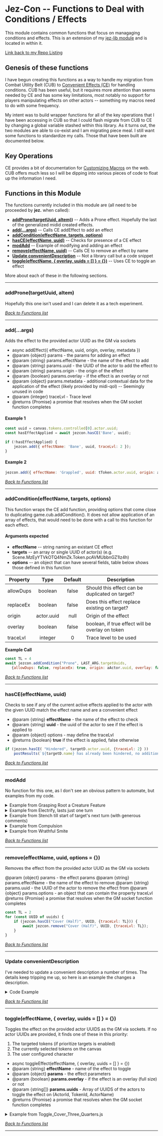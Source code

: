 # Jez-Con -- Functions to Deal with Conditions / Effects

This module contains common functions that focus on managaging conditions and effects.  This is an extension of my [jez-lib module](#jez-lib) and is located in within it.  

[Link back to my Repo Listing](https://github.com/Jeznar/GitRepo)

## Genesis of these functions

I have begun creating this functions as a way to handle my migration from Combat Utility Belt (CUB) to [Convenient Effects (CE)](https://github.com/DFreds/dfreds-convenient-effects) for handling conditions.  CUB has been useful, but it requires more attention than seems needed by CE and has some key limitations, most notably no support for players manipulating effects on other actors -- something my macros need to do with some frequency.

My intent was to build wrapper functions for all of the key operations that I have been accessing in CUB so that I could flash migrate from CUB to CE by changing a global variable stashed within this library. As it turns out, the two modules are able to co-exist and I am migrating piece meal.  I still want some functions to standardize my calls.  Those that have been built are documented below.

## Key Operations

CE provides a bit of documentation for [Customizing Macros](https://github.com/DFreds/dfreds-convenient-effects/wiki/User-Guide#customizing-macros) on the web.  CUB offers much less so I will be dipping into various pieces of code to float up the information I need. 

## Functions in this Module

The functions currently included in this module are (all need to be proceeded by **jez.** when called):

* **[addProne(targetUuid, aItem)](#addpronetargetUuid-aitem))** -- Adds a Prone effect. Hopefully the last of the generalized midid created effects.
* **[add(...args)](#addargs)** -- Calls CE addEffect to add an effect
* **[addCondition(effectName, targets, options)](#addconditioneffectname-targets-options)**
* **[hasCE(effectName, uuid)](#hasceeffectname-uuid)** -- Checks for presence of a CE effect
* **[modAdd](#modadd)** -- Example of modifying and adding an effect
* **[remove(effectName, uuid)](#removeeffectname-uuid-options--)** -- Calls CE to remove an effect by name
* **[Update convenientDescription](#update-convenientdescription)** -- Not a library call but a code snippet
* **[toggle(effectName, { overlay, uuids = [] } = {})](#toggleeffectname--overlay-uuids-----)** -- Uses CE to toggle an effect
                                     
More about each of these in the following sections. 

---

### addProne(targetUuid, aItem)

Hopefully this one isn't used and I can delete it as a tech experiment.

[*Back to Functions list*](#functions-in-this-module)

--- 

### add(...args)

Adds the effect to the provided actor UUID as the GM via sockets

* async addEffect({ effectName, uuid, origin, overlay, metadata })
* @param {object} params - the params for adding an effect
* @param {string} params.effectName - the name of the effect to add
* @param {string} params.uuid - the UUID of the actor to add the effect to
* @param {string} params.origin - the origin of the effect
* @param {boolean} params.overlay - if the effect is an overlay or not
* @param {object} params.metadata - additional contextual data for the application of the effect (likely provided by midi-qol) -- Seemingly unused in code
* @param {integer} traceLvl - Trace level
* @returns {Promise} a promise that resolves when the GM socket function completes
 
#### Example 1

~~~javascript
const uuid = canvas.tokens.controlled[0].actor.uuid; 
const hasEffectApplied = await jezcon.hasCE('Bane', uuid);
 
if (!hasEffectApplied) {
    jezcon.add({ effectName: 'Bane', uuid, traceLvl: 2 });
}
~~~

#### Example 2

~~~javascript
jezcon.add({ effectName: 'Grappled', uuid: tToken.actor.uuid, origin: aActor.uuid })
~~~

[*Back to Functions list*](#functions-in-this-module)

--- 

### addCondition(effectName, targets, options)

This function wraps the CE add function, providing options that come close to duplicating game.cub.addCondition().  It does not allow application of an array of effects, that would need to be done with a call to this function for each effect.

#### Arguments expected

* **effectName** -- string naming an existant CE effect
* **targets** -- an array or single UUID of actor(s) (e.g. Scene.MzEyYTVkOTQ4NmZk.Token.pcAVMUbbnGZ1lz4h)
* **options** -- an object that can have several fields, table below shows those defined in this function

| Property  | Type       | Default | Description                                      |
|-----------|:----------:|:-------:|--------------------------------------------------|
| allowDups | boolean    | false   | Should this effect can be duplicated on target?  |
| replaceEx | boolean    | false   | Does this effect replace existing on target?     |
| origin    | actor.uuid | null    | Origin of the effect                             |
| overlay   | boolean    | false   | boolean, if true effect will be overlay on token |
| traceLvl  | integer    |  0      | Trace level to be used                           |

**Example Call**

~~~javascript
const TL = 4
await jezcon.addCondition("Prone", LAST_ARG.targetUuids, 
   {allowDups: false, replaceEx: true, origin: aActor.uuid, overlay: false, traceLvl: TL }) 
~~~

[*Back to Functions list*](#functions-in-this-module)

---  

### hasCE(effectName, uuid)

Checks to see if any of the current active effects applied to the actor with the given UUID match the effect name and are a convenient effect
 
* @param {string} **effectName** - the name of the effect to check
* @param {string} **uuid** - the uuid of the actor to see if the effect is applied to
* @param {object} options - may define the traceLvl
* @returns {boolean} **true** if the effect is applied, false otherwise

~~~javascript
if (jezcon.hasCE( "Hindered", targetD.actor.uuid, {traceLvl: 2} ))
    postResults(`${targetD.name} has already been hindered, no additional effect.`)
~~~

[*Back to Functions list*](#functions-in-this-module)

--- 

### modAdd

No function for this one, as I don't see an obvious pattern to automate, but examples from my code.

<details> <summary>Example from Grasping Root a Creature Feature</summary>

~~~javascript
//----------------------------------------------------------------------------------
// Modify the GRAPPLING condition to include an Overtime DoT element and apply
//
let statMod = jez.getStatMod(aToken,"str")
let effectData = game.dfreds.effectInterface.findEffectByName(GRAPPLED_COND).convertToObject();
let overTimeVal=`turn=start,label="Grasping Root",damageRoll=1d6+${statMod},saveMagic=true,damageType=bludgeoning`
effectData.changes.push( { key: 'flags.midi-qol.OverTime', mode: jez.OVERRIDE, value:overTimeVal , priority: 20 })
game.dfreds.effectInterface.addEffectWith({ effectData: effectData, uuid: tToken.actor.uuid, origin: sToken.actor.uuid });
~~~
</details>

<details> <summary>Example from Electrify, lasts just one turn</summary>

1st level Occultist's spell that only applies effect till start of target's next turn.

~~~javascript
//-------------------------------------------------------------------------------------------------------------
// Apply Stunned condition with CV, modified to last until start of target's next turn
//   
let effectData = game.dfreds.effectInterface.findEffectByName(COND_APPLIED).convertToObject();
if (TL>3) jez.trace(`${FNAME} | effectData >`, effectData)  
// Conviently effectData.flags.dae.specialDuration already exists, just need to push data into it.
effectData.flags.dae.specialDuration.push("turnStart")
if (TL>3) jez.trace(`${FNAME} | updated ===>`, effectData)  
game.dfreds.effectInterface.addEffectWith({ effectData: effectData, uuid: tActor.uuid, origin: aActor.uuid });
~~~
</details>

<details> <summary>Example from Stench till start of target's next turn (with generous comments)</summary>

This one adds a modified Convenient Effect that lasts until the start of the targets next turn.  It also does a 
couple other minor tweaks to the standard CE Poisoned effect. 

~~~javascript
//-----------------------------------------------------------------------------------------------
// If the target did not save apply a 1 turn POISONED effect
//
if (args[0].saves.length === 0) {
    if (TL > 1) jez.trace(`${TAG} Target ${tToken.name} failed its save`);
    // Retrieve as an object, the POISONED Convenient Effect for modification
    let effectData = game.dfreds.effectInterface.findEffectByName(POISONED).convertToObject();
    // If debugging, dump out the effect data object
    if (TL>3) jez.trace(`${TAG} effectData objtained`, effectData)  
    // The standard Poisoned CE lags a "dae" field in its flags, so it needs to be added
    effectData.flags.dae = { specialDuration : [ "turnStart" ] }
    // Change the icon used to one specific to this spell
    effectData.icon = POIS_ICON
    // Change the convenient description to one specific to this spell
    effectData.description = "Poisoned by overwhelming stench, disadvantage on attack rolls and ability checks."
    // If debugging, dump out the effect data object after the updates
    if (TL>3) jez.trace(`${TAG} updated ===>`, effectData)  
    // Slap the updated CE onto our targeted actor
    game.dfreds.effectInterface.addEffectWith({ effectData: effectData, uuid: tActor.uuid, origin: aActor.uuid });
    // Set msg with result for later display
    msg = `<b>${tToken.name}</b> has been poisoned by the effects of ${aItem.name} for one turn.`
}
~~~
</details>

<details> <summary>Example from Compulsion</summary>

This one adds an overTime effect to an array of target tokens and builds a list of UUIDs for subsequent removal by a modified concentration effect. 

~~~javascript
//---------------------------------------------------------------------------------------------
// Step 7. Apply our CE Compulsion effect modified to include an overTime element to failues
//
let effectUuids = ""
let effectData = game.dfreds.effectInterface.findEffectByName("Compulsion").convertToObject();
if (TL > 3) jez.trace(`${FNAME} | effectData >`, effectData)
let overTimeVal = `turn=end, saveAbility=${SAVE_TYPE}, saveDC=${SAVE_DC},label="Save vs Compulsion"`
effectData.changes.push({
    key: `flags.midi-qol.OverTime`, mode: jez.OVERRIDE, value: overTimeVal,
    priority: 20
})
if (TL > 3) jez.trace(`${FNAME} | updated ===>`, effectData)
for (let i = 0; i < failSaves.length; i++) {
    if (TL > 2) jez.trace(`${FNAME} | Apply affect to ${failSaves[i].name}`)
    await game.dfreds.effectInterface.addEffectWith({
        effectData: effectData,
        uuid: failSaves[i].actor.uuid, origin: aItem.uuid
    });
    compulsionEffect = failSaves[i].actor.effects.find(ef => ef.data.label === "Compulsion")
    if (!compulsionEffect) return badNews(`Compulsion effect didn't stick...`, "e")
    // Strip off the last part of the UUID: <Goodstuff>.ActiveEffect.3F8dtbZ6JqNZ21av
    let xyz = compulsionEffect.uuid.slice(0, -30) // Chop off .ActiveEffect.3F8dtbZ6JqNZ21av
    effectUuids = effectUuids + xyz + ' '
}
~~~
</details>

<details> <summary>Example from Wrathful Smite</summary>

This one adds an overTime effect to an array of target tokens and builds a list of UUIDs for subsequent removal by a modified concentration effect. 

The base effect needs the following changes:

1. Add macroRepeat at the startEveryTurn: flags.dae = { macroRepeat: "startEveryTurn" }
2. Add CEDesc: flags.convenientDescription: CE_DESC
3. Add itemMacro call: { key: `macro.itemMacro`, mode: jez.CUSTOM, value: `'${aToken.name}' ${SAVE_DC}`, priority: 20 }

~~~javascript
//----------------------------------------------------------------------------------------------------------
// Chill a moment then fetch, modify and apply the CE "frightened" effect.
//
// const SAVE_DC = aToken.actor.data.data.attributes.spelldc;
// const CE_DESC = `Disadvantage on ability checks and attack rolls while ${aToken.name} is visible and may not approach.`
//
await jez.wait(100);
// Retrieve as an object, the "Frightened" Convenient Effect for modification
let effectData = game.dfreds.effectInterface.findEffectByName("Frightened").convertToObject();
if (TL > 3) jez.trace(`${TAG} effectData obtained`, effectData)
// Add the startEveryTurn
effectData.flags.dae.macroRepeat ="startEveryTurn"
// Change the convenient description to one specific to this spell
const CE_DESC = `Disadvantage on ability checks and attack rolls while ${aToken.name} is visible and may not approach.`
effectData.description = CE_DESC
// Define the new effect line
effectData.changes.push(
    { key: `macro.itemMacro`, mode: jez.CUSTOM, value: `'${aToken.name}' ${SAVE_DC}`, priority: 20 },
)
if (TL > 3) jez.trace(`${TAG} effectData changes`, effectData)
await jez.wait(100);
// Slap the updated CE onto our targeted actor
await game.dfreds.effectInterface.addEffectWith({
    effectData: effectData,
    uuid: tActor.uuid,
    origin: itemUuid,
});
if (TL > 1) jez.trace(`${FNAME} | Active Effect Frightened updated!`);
~~~
</details>

[*Back to Functions list*](#functions-in-this-module)

---  

### remove(effectName, uuid, options = {})

Removes the effect from the provided actor UUID as the GM via sockets

@param {object} params - the effect params
@param {string} params.effectName - the name of the effect to remove
@param {string} params.uuid - the UUID of the actor to remove the effect from
@param {object} params.options - an object that can contain the property traceLvl
@returns {Promise} a promise that resolves when the GM socket function completes

~~~javascript
const TL = 2
for (const UUID of uuids) {
    if (jezcon.hasCE("Cover (Half)", UUID, {traceLvl: TL})) {
        await jezcon.remove("Cover (Half)", UUID, {traceLvl: TL});
    }
}
~~~

[*Back to Functions list*](#functions-in-this-module)

---    

### Update convenientDescription

I've needed to update a convenient description a number of times.  The details keep tripping me up, so here is an example the changes a description.

<details> <summary>Code Example</summary>

~~~javascript
//---------------------------------------------------------------------------------------------------
// Set Macro specific globals
const EFFECT_NAME = "Sample Effect"
const CE_DESC = `Here is an effect description, if only it was helpful`
//-----------------------------------------------------------------------------------------------
// Search the active actor to find the just added effect
let effect = await aActor.effects.find(i => i.data.label === EFFECT_NAME);
//-----------------------------------------------------------------------------------------------
// Define the desired modification to the changes data
effect.data.flags = { convenientDescription: CE_DESC }
await effect.data.update({ 'flags': effect.data.flags });
//----------------------------------------------------------------------------------------------
// Apply the modification to add changes into existing effect
const result = await effect.update({ 'changes': effect.data.changes });
~~~
</details>


[*Back to Functions list*](#functions-in-this-module)

--- 

### toggle(effectName, { overlay, uuids = [] } = {})

Toggles the effect on the provided actor UUIDS as the GM via sockets. If no actor UUIDs are provided, it finds one of these in this priority:

1. The targeted tokens (if prioritize targets is enabled)
1. The currently selected tokens on the canvas
1. The user configured character
    
* async toggleEffect(effectName, { overlay, uuids = [] } = {}) 
* @param {string} **effectName** - name of the effect to toggle
* @param {object} **params** - the effect parameters
* @param {boolean} **params.overlay** - if the effect is an overlay (full size) or not 
* @param {string[]} **params.uuids** - Array of UUIDS of the actors to toggle the effect on (ActorId, TokenId, ActorName)
* @returns {Promise} a promise that resolves when the GM socket function completes

<details> <summary>Example from Toggle_Cover_Three_Quarters.js </summary>

~~~javascript
let uuids = await game.dfreds.effectInterface._foundryHelpers.getActorUuids()
if (uuids.length === 0) return jez.badNews(`Please select at least one token`, "warning")

for (const UUID of uuids) {
    if (jezcon.hasCE("Cover (Half)", UUID)) {
        await jezcon.remove("Cover (Half)", UUID);
    }
}
await jez.wait(150)     // Allow the removals to settle before 
for (const UUID of uuids) jezcon.toggle("Cover (Three-Quarters)",{uuids: [UUID]})
~~~
</details>

[*Back to Functions list*](#functions-in-this-module)

--- 


